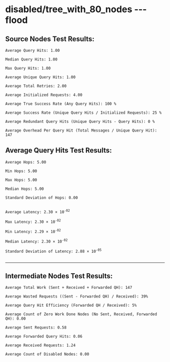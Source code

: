 # disabled/tree_with_80_nodes --- flood
## Source Nodes Test Results:
	Average Query Hits: 1.00

	Median Query Hits: 1.00

	Max Query Hits: 1.00

	Average Unique Query Hits: 1.00

	Average Total Retries: 2.00

	Average Initialized Requests: 4.00

	Average True Success Rate (Any Query Hits): 100 %

	Average Success Rate (Unique Query Hits / Initialized Requests): 25 %

	Average Redundant Query Hits (Unique Query Hits - Query Hits): 0 %

	Average Overhead Per Query Hit (Total Messages / Unique Query Hit): 147



## Average Query Hits Test Results:
<pre><code>Average Hops: 5.00

Min Hops: 5.00

Max Hops: 5.00

Median Hops: 5.00

Standard Deviation of Hops: 0.00


Average Latency: 2.30 × 10<sup>-02</sup>

Max Latency: 2.30 × 10<sup>-02</sup>

Min Latency: 2.29 × 10<sup>-02</sup>

Median Latency: 2.30 × 10<sup>-02</sup>

Standard Deviation of Latency: 2.88 × 10<sup>-05</sup>

</code></pre>

---------------------------------------------
## Intermediate Nodes Test Results:

	Average Total Work (Sent + Received + Forwarded QH): 147

	Average Wasted Requests ((Sent - Forwarded QH) / Received): 39%

	Average Query Hit Efficiency (Forwarded QH / Received): 5%

	Average Count of Zero Work Done Nodes (No Sent, Received, Forwarded QH): 0.00

	Average Sent Requests: 0.58

	Average Forwarded Query Hits: 0.06

	Average Received Requests: 1.24

	Average Count of Disabled Nodes: 0.00

